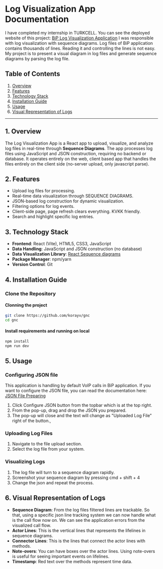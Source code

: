 # Log Visualization App Documentation

I have completed my internship in TURKCELL. You can see the deployed website of this project: [BiP Log Visualization Application](<https://biplog.vercel.app/>)
I was responsible with log visualization with sequence diagrams. Log files of BiP application contains thousands of lines. Reading it and controlling the lines is not easy. My project is to present a visual diagram in log files and generate sequence diagrams by parsing the log file.

## Table of Contents

1. [Overview](#1-overview)
2. [Features](#2-features)
3. [Technology Stack](#3-technology-stack)
4. [Installation Guide](#4-installation-guide)
5. [Usage](#5-usage)
6. [Visual Representation of Logs](#6-visual-representation-of-logs)

---

## 1. Overview

The Log Visualization App is a React app to upload, visualize, and analyze log files in real-time through **Sequence Diagrams**. The app processes log files using JavaScript and JSON construction, requiring no backend or database. It operates entirely on the web, client based app that handles the files entirely on the client side (no-server upload, only javascript parse).

## 2. Features

- Upload log files for processing.
- Real-time data visualization through SEQUENCE DIAGRAMS.
- JSON-based log construction for dynamic visualization.
- Filtering options for log events.
- Client-side page, page refresh clears everything. KVKK friendly.
- Search and highlight specific log entries.

## 3. Technology Stack

- **Frontend**: React (Vite), HTML5, CSS3, JavaScript
- **Data Handling**: JavaScript and JSON construction (no database)
- **Data Visualization Library**: [React Sequence diagrams](<https://www.npmjs.com/package/react-sequence-diagram>)
- **Package Manager**: npm/yarn
- **Version Control**: Git

## 4. Installation Guide

### Clone the Repository

#### Clonning the project

```bash
git clone https://github.com/korayv/gnc
cd gnc
```

#### Install requirements and running on local

```bash
npm install
npm run dev

```

## 5. Usage

### Configuring JSON file

This application is handling by default VoIP calls in BiP application.
If you want to configure the JSON file, you can read the documentation here: [JSON File Preparing](how-to-log-json.md)

1. Click Configure JSON button from the topbar which is at the top right.
2. From the pop-up, drag and drop the JSON you prepared.
3. The pop-up will close and the text will change as "Uploaded Log File" right of the button.,

### Uploading Log Files

1. Navigate to the file upload section.
2. Select the log file from your system.

### Visualizing Logs

1. The log file will turn to a sequence diagram rapidly.
2. Screenshot your sequence diagram by pressing cmd + shift + 4
3. Change the json and repeat the process.

## 6. Visual Representation of Logs

- **Sequence Diagram**: From the log files filtered lines are trackable. So that, using a specific json line tracking system we can now handle what is the call flow now on. We can see the application errors from the visualized call flow.
- **Actor Lines**: This is the vertical lines that represents the lifelines in sequence diagrams.
- **Connector Lines**: This is the lines that connect the actor lines with methods.
- **Note-overs**: You can have boxes over the actor lines. Using note-overs is useful for seeing important events on lifelines. 
- **Timestamp**: Red text over the methods represent time data. 
